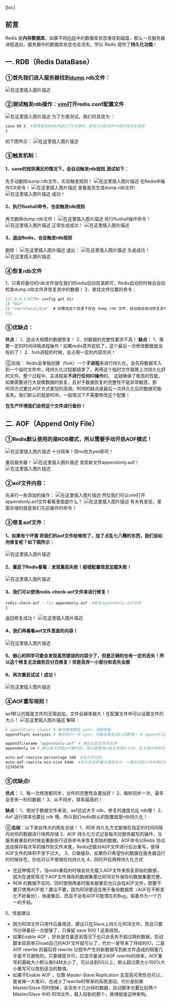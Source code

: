 [toc]

## 前言

Redis 是**内存数据库**，如果不将[内存](https://so.csdn.net/so/search?q=内存&spm=1001.2101.3001.7020)中的数据库状态保存到磁盘，那么一旦服务器进程退出，服务器中的数据库状态也会消失。所以 Redis 提供了**持久化功能** !

## 一. RDB（Redis DataBase）

### ①首先我们进入服务器找到[dump](https://so.csdn.net/so/search?q=dump&spm=1001.2101.3001.7020).rdb文件：

![在这里插入图片描述](https://img-blog.csdnimg.cn/20210126100842863.png)

### ②测试触发rdb操作：[vim](https://so.csdn.net/so/search?q=vim&spm=1001.2101.3001.7020)打开redis.conf配置文件

![在这里插入图片描述](https://img-blog.csdnimg.cn/20210126101300315.png?x-oss-process=image/watermark,type_ZmFuZ3poZW5naGVpdGk,shadow_10,text_aHR0cHM6Ly9ibG9nLmNzZG4ubmV0L3dlaXhpbl80MzgyOTQ0Mw==,size_16,color_FFFFFF,t_70)
为了方便测试，我们将其改为 ：

```bash
save 60 5  #意思是在60秒内进行了5次操作，即写入rdb文件中进行持久化保存
1
```

如下图所示：
![在这里插入图片描述](https://img-blog.csdnimg.cn/20210126101402476.png)

### ③触发机制：

#### 1、save的规则满足的情况下，会自动触发rdb规则,测试如下：

先手动删除dump.rdb文件，实验触发规则！
![在这里插入图片描述](https://img-blog.csdnimg.cn/20210126101910784.png)
在Redis中操作5次命令！
![在这里插入图片描述](https://img-blog.csdnimg.cn/2021012610201838.png)
查看是否生成dump.rdb文件!
![在这里插入图片描述](https://img-blog.csdnimg.cn/20210126102109611.png)
成功！

#### 2、执行flushall命令，也会触发rdb规则

再次删除dump.rdb文件！
![在这里插入图片描述](https://img-blog.csdnimg.cn/20210126102154282.png)
执行flushall操作命令！
![在这里插入图片描述](https://img-blog.csdnimg.cn/20210126102240697.png)
正常生成成功！
![在这里插入图片描述](https://img-blog.csdnimg.cn/20210126102228945.png)

#### 3、退出Redis，也会触发rdb规则

删除：
![在这里插入图片描述](https://img-blog.csdnimg.cn/20210126102322872.png)
退出：
![在这里插入图片描述](https://img-blog.csdnimg.cn/20210126102413886.png)
生成成功！
![在这里插入图片描述](https://img-blog.csdnimg.cn/20210126102401338.png)

### ④恢复rdb文件

1、只需将备份的rdb文件放在我们的redis启动目录即可，Redis启动的时候会自动检查dump.rdb文件并恢复其中的数据！
2、查找文件位置的命令：

```java
127.0.0.1:6379> config get dir
1) "dir"
2) "/usr/local/bin"  # 如果在这个目录下存在 dump.rdb 文件，启动就会自动恢复其中的数据
123
```

### ⑤优缺点：

**优点：**
1、适合大规模的数据恢复！
2、对数据的完整性要求不高！
**缺点：**
1、需要一定的时间间隔进程操作！如果redis意外宕机了，这个最后一次修改数据就没有的了！
2、fork进程的时候，会占用一定的内容空间！

⑥总结：
Redis会单独创建（fork）一个**子进程**来进行持久化，会先将数据写入到一个临时文件中，待持久化过程都结束了，再用这个临时文件替换上次持久化好的文件。整个过程中，主进程是**不进行任何IO操作**的。
这就确保了极高的性能。如果需要进行大规模数据的恢复，且对于数据恢复的完整性不是非常敏感，那RDB方式要比AOF方式更加的高效。RDB的缺点是最后一次持久化后的数据可能丢失。我们默认的就是RDB，一般情况下不需要修改这个配置！

**在生产环境我们会将这个文件进行备份！**

## 二. AOF（Append Only File）

### ①Redis默认使用的是RDB模式，所以需要手动开启AOF模式！

![在这里插入图片描述](https://img-blog.csdnimg.cn/20210126103608150.png?x-oss-process=image/watermark,type_ZmFuZ3poZW5naGVpdGk,shadow_10,text_aHR0cHM6Ly9ibG9nLmNzZG4ubmV0L3dlaXhpbl80MzgyOTQ0Mw==,size_16,color_FFFFFF,t_70)
十分简单！将no改为yes即可！

重启服务器！
![在这里插入图片描述](https://img-blog.csdnimg.cn/20210126104004148.png)
发现新文件appendonly.aof！
![在这里插入图片描述](https://img-blog.csdnimg.cn/20210126104025417.png)

### ②aof文件内容：

先进行一些添加的操作：
![在这里插入图片描述](https://img-blog.csdnimg.cn/20210126104237643.png)
然后我们可以vim打开appendonly.aof文件看看里面是什么？
![在这里插入图片描述](https://img-blog.csdnimg.cn/20210126104248767.png)
有木有发现，里面存储的就是我们先前操作的命令！

### ③修复aof文件：

#### 1、如果有个**坏蛋** 将我们的aof文件给修改了，加了点乱七八糟的东西，我们该如何修复呢？如下图所示：

![在这里插入图片描述](https://img-blog.csdnimg.cn/20210126104505332.png?x-oss-process=image/watermark,type_ZmFuZ3poZW5naGVpdGk,shadow_10,text_aHR0cHM6Ly9ibG9nLmNzZG4ubmV0L3dlaXhpbl80MzgyOTQ0Mw==,size_16,color_FFFFFF,t_70)

#### 2、重启下Redis看看：发现重启失败！报错**配置信息加载失败**！

![在这里插入图片描述](https://img-blog.csdnimg.cn/20210126104646486.png)

#### 3、我们可以使用redis-check-aof文件来进行修复！

```bash
redis-check-aof --fix appendonly.aof  #修复appendonly.aof文件
1
```

返回修复成功！
![在这里插入图片描述](https://img-blog.csdnimg.cn/20210126104914673.png)

#### 4、我们再看看aof文件里面的内容！

![在这里插入图片描述](https://img-blog.csdnimg.cn/20210126104956815.png)

#### 5、细心的同学可能会发现虽然错误的内容少了，但是正确的也有一定的丢失！所以这个修复无法做到百分百修复！但是丢弃一小部分和丢失全部

#### 6、再次重启试试！成功！

![在这里插入图片描述](https://img-blog.csdnimg.cn/20210126105158830.png)

### ④AOF重写规则！

aof默认的就是文件的无限追加，文件会越来越大！在配置文件中可以设置文件的大小！
![在这里插入图片描述](https://img-blog.csdnimg.cn/20210126105344293.png?x-oss-process=image/watermark,type_ZmFuZ3poZW5naGVpdGk,shadow_10,text_aHR0cHM6Ly9ibG9nLmNzZG4ubmV0L3dlaXhpbl80MzgyOTQ0Mw==,size_16,color_FFFFFF,t_70)
解释：

```bash
# appendfsync always # 每次修改都会 sync。消耗性能 
appendfsync everysec # 每秒执行一次 sync，可能会丢失这1s的数据！ # appendfsync no # 不执行 sync，这个时候操作系统自己同步数据，速度最快！

appendfilename "appendonly.aof" # 持久化的文件的名字
appendonly no # 默认是不开启aof模式的，默认是使用rdb方式持久化的，在大部分所有的情况下， rdb完全够用！

auto-aof-rewrite-percentage 100  #写入百分比
auto-aof-rewrite-min-size 64mb  #写入的文件最大值是多少，一般在实际工作中我们会将其设置为5gb左右！
12345678
```

### ⑤优缺点!

**优点：**
1、每一次修改都同步，文件的完整性会更加好！
2、每秒同步一次，最多会丢失一秒的数据！
3、从不同步，效率最高的！

**缺点：**
1、相对于数据文件来说，aof远远大于 rdb，修复的速度也比 rdb慢！
2、Aof 运行效率也要比 rdb 慢，所以我们redis默认的配置就是rdb持久化！

⑥**总结**：以下来自伟大的网友总结！
1、RDB 持久化方式能够在指定的时间间隔内对你的数据进行快照存储
2、AOF 持久化方式记录每次对服务器写的操作，当服务器重启的时候会重新执行这些命令来恢复原始的数据，AOF命令以Redis 协议追加保存每次写的操作到文件末尾，Redis还能对AOF文件进行后台重写，使得AOF文件的体积不至于过大。
3、只做缓存，如果你只希望你的数据在服务器运行的时候存在，你也可以不使用任何持久化
4、同时开启两种持久化方式

- 在这种情况下，当redis重启的时候会优先载入AOF文件来恢复原始的数据，因为在通常情况下AOF文件保存的数据集要比RDB文件保存的数据集要完整。
- RDB 的数据不实时，同时使用两者时服务器重启也只会找AOF文件，那要不要只使用AOF呢？建议不要，因为RDB更适合用于备份数据库（AOF在不断变化不好备份），快速重启，而且不会有AOF可能潜在的Bug，留着作为一个万一的手段。

5、性能建议

- 因为RDB文件只用作后备用途，建议只在Slave上持久化RDB文件，而且只要15分钟备份一次就够了，只保留 save 900 1 这条规则。
- 如果Enable AOF ，好处是在最恶劣情况下也只会丢失不超过两秒数据，启动脚本较简单只load自己的AOF文件就可以了，代价一是带来了持续的IO，二是AOF rewrite 的最后将 rewrite 过程中产生的新数据写到新文件造成的阻塞几乎是不可避免的。只要硬盘许可，应该尽量减少AOF rewrite的频率，AOF重写的基础大小默认值64M太小了，可以设到5G以上，默认超过原大小100%大小重写可以改到适当的数值。
- 如果不Enable AOF ，仅靠 Master-Slave Repllcation 实现高可用性也可以，能省掉一大笔IO，也减少了rewrite时带来的系统波动。代价是如果Master/Slave 同时倒掉，会丢失十几分钟的数据，启动脚本也要比较两个 Master/Slave 中的 RDB文件，载入较新的那个，微博就是这种架构。